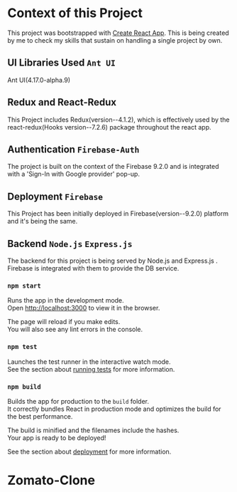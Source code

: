 # Context of this Project

This project was bootstrapped with [Create React App](https://github.com/facebook/create-react-app).
This is being created by me to check my skills that sustain on handling a single project by own.

## UI Libraries Used `Ant UI`

Ant UI(4.17.0-alpha.9)

## Redux and React-Redux

This Project includes Redux(version--4.1.2), which is effectively used by the react-redux(Hooks version--7.2.6) package throughout the react app.

## Authentication `Firebase-Auth`

The project is built on the context of the Firebase 9.2.0 and is integrated with a 'Sign-In with Google provider' pop-up.

## Deployment `Firebase`

This Project has been initially deployed in Firebase(version--9.2.0) platform and it's being the same.

## Backend `Node.js` `Express.js` 

The backend for this project is being served by Node.js and Express.js . Firebase is integrated with them to provide the DB service.

### `npm start`

Runs the app in the development mode.\
Open [http://localhost:3000](http://localhost:3000) to view it in the browser.

The page will reload if you make edits.\
You will also see any lint errors in the console.

### `npm test`

Launches the test runner in the interactive watch mode.\
See the section about [running tests](https://facebook.github.io/create-react-app/docs/running-tests) for more information.

### `npm build`

Builds the app for production to the `build` folder.\
It correctly bundles React in production mode and optimizes the build for the best performance.

The build is minified and the filenames include the hashes.\
Your app is ready to be deployed!

See the section about [deployment](https://facebook.github.io/create-react-app/docs/deployment) for more information.


# Zomato-Clone

